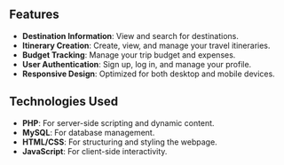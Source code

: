 ## Features

- **Destination Information**: View and search for destinations.
- **Itinerary Creation**: Create, view, and manage your travel itineraries.
- **Budget Tracking**: Manage your trip budget and expenses.
- **User Authentication**: Sign up, log in, and manage your profile.
- **Responsive Design**: Optimized for both desktop and mobile devices.

## Technologies Used

- **PHP**: For server-side scripting and dynamic content.
- **MySQL**: For database management.
- **HTML/CSS**: For structuring and styling the webpage.
- **JavaScript**: For client-side interactivity.
